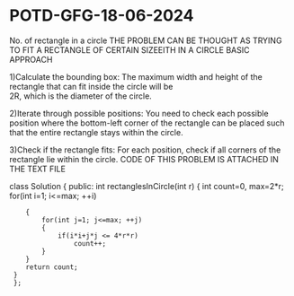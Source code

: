 # POTD-GFG-18-06-2024
No. of rectangle in a circle
THE PROBLEM CAN BE THOUGHT AS TRYING TO FIT A RECTANGLE OF CERTAIN SIZEEITH IN A CIRCLE 
BASIC APPROACH

1)Calculate the bounding box: The maximum width and height of the rectangle that can fit inside the circle will be  
2R, which is the diameter of the circle.

2)Iterate through possible positions: You need to check each possible position where the bottom-left corner of the rectangle can be placed such that the entire rectangle stays within the circle.

3)Check if the rectangle fits: For each position, check if all corners of the rectangle lie within the circle.
CODE OF THIS PROBLEM IS ATTACHED IN THE TEXT FILE 


class Solution {
  public:
    int rectanglesInCircle(int r) {
        int count=0, max=2*r;
        for(int i=1; i<=max; ++i)
        
        {
            for(int j=1; j<=max; ++j)
            {
                if(i*i+j*j <= 4*r*r)
                    count++;
            }
        }
        return count;
     }
     };
